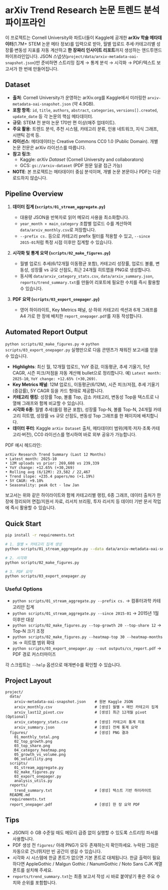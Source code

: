 # arXiv Trend Research 논문 트렌드 분석 파이프라인

이 프로젝트는 Cornell University와 파트너들이 Kaggle에 공개한 **arXiv 학술 메타데이터**(1.7M+ STEM 논문 메타 정보)를 입력으로 받아, 월별 업로드 추세·카테고리별 성장률·변동성 지표를 자동 계산하고 **한 장짜리 인사이트 리포트**까지 생성하는 엔드투엔드 파이프라인입니다. JSON 스냅샷(`project/data/arxiv-metadata-oai-snapshot.json`)만 준비하면 스트리밍 집계 → 통계 분석 → 시각화 → PDF/텍스트 보고서가 한 번에 만들어집니다.

## Dataset

- **출처**: Cornell University가 운영하는 arXiv.org를 Kaggle에서 미러링한 `arxiv-metadata-oai-snapshot.json` (약 4.9GB).  
- **포함 항목**: `id`, `title`, `authors`, `abstract`, `categories`, `versions[].created`, `update_date` 등 각 논문의 핵심 메타데이터.  
- **규모**: STEM 전 분야 논문 170만 편 이상(매주 업데이트).  
- **주요 활용**: 트렌드 분석, 추천 시스템, 카테고리 분류, 인용 네트워크, 지식 그래프, 시맨틱 검색 등.  
- **라이선스**: 메타데이터는 Creative Commons CC0 1.0 (Public Domain). 개별 논문 전문은 arXiv 라이선스를 따릅니다.  
- **참고 링크**:  
  - Kaggle: *arXiv Dataset* (Cornell University and collaborators)  
  - GCS: `gs://arxiv-dataset` (PDF 원문 일괄 접근 가능)  
- **NOTE**: 본 프로젝트는 메타데이터 중심 분석이며, 개별 논문 본문이나 PDF는 다운로드하지 않습니다.

## Pipeline Overview

1. **데이터 집계 (`scripts/01_stream_aggregate.py`)**  
   - 대용량 JSON을 반복자로 읽어 메모리 사용을 최소화합니다.  
   - `year_month × main_category` 조합별 업로드 수를 계산하여 `data/arxiv_monthly.csv`로 저장합니다.  
   - `--prefix cs.` 등으로 카테고리 prefix 필터를 적용할 수 있고, `--since 2015-01`처럼 특정 시점 이후만 집계할 수 있습니다.

2. **시각화 및 통계 요약 (`scripts/02_make_figures.py`)**  
   - 월별 업로드 추세(6/12개월 이동평균 포함), 카테고리 성장률, 업로드 볼륨, 변동성, 성장률 vs 규모 산점도, 최근 24개월 히트맵을 PNG로 생성합니다.  
   - 동시에 `data/arxiv_category_stats.csv`, `data/arxiv_summary.json`, `reports/trend_summary.txt`를 만들어 리포트에 필요한 수치를 즉시 활용할 수 있습니다.

3. **PDF 요약 (`scripts/03_export_onepager.py`)**  
   - 영어 하이라이트, Key Metrics 패널, 상·하위 카테고리 섹션과 6개 그래프를 A4 가로 한 장에 배치한 `report_onepager.pdf`를 자동 작성합니다.

## Automated Report Output

`python scripts/02_make_figures.py` → `python scripts/03_export_onepager.py` 실행만으로 다음 콘텐츠가 채워진 보고서를 얻을 수 있습니다.

- **Highlights**: 최신 월, 12개월 업로드, YoY 증감, 이동평균, 추세 기울기, 5년 CAGR, 시즌 피크/저점을 자동 계산해 bullet으로 정리합니다. 예) `Latest month: 2025-10`, `YoY change: +12.65% (+30,269)`.
- **Key Metrics 패널**: 12M 업로드, 이동평균(6/12M), 시즌 피크/저점, 추세 기울기(증감률), 5Y CAGR 등을 카드 형태로 제공합니다.
- **카테고리 랭킹**: 성장률 Top, 볼륨 Top, 감소 카테고리, 변동성 Top을 텍스트로 나열해 그래프와 함께 비교할 수 있습니다.
- **시각화 6종**: 월별 추세(롤링 평균 포함), 성장률 Top-N, 볼륨 Top-N, 24개월 카테고리 히트맵, 성장률 vs 규모 산점도, 변동성 Top 그래프를 한 페이지에 배치합니다.
- **데이터 푸터**: Kaggle `arXiv Dataset` 출처, 메타데이터 범위(제목·저자·초록·카테고리·버전), CC0 라이선스를 명시하여 바로 외부 공유가 가능합니다.

PDF 예시 헤드라인:

```
arXiv Research Trend Summary (Last 12 Months)
• Latest month: 2025-10
• 12M uploads vs prior: 269,608 vs 239,339
• YoY change: +12.65% (+30,269)
• Rolling avg (6/12M): 23,582 / 22,467
• Trend slope: +235.4 papers/mo (+1.19%)
• 5Y CAGR: +9.10%
• Seasonality: peak Oct · low Jan
```

보고서는 위와 같은 하이라이트와 함께 카테고리별 랭킹, 6종 그래프, 데이터 출처가 한 장에 정리되어 면접/지원서 자료, 리서치 브리핑, 투자 리서치 등 데이터 기반 문서 작업에 즉시 활용할 수 있습니다.

## Quick Start

```bash
pip install -r requirements.txt

# 1. 월별 × 카테고리 집계 생성
python scripts/01_stream_aggregate.py --data data/arxiv-metadata-oai-snapshot.json

# 2. 시각화
python scripts/02_make_figures.py

# 3. PDF 요약
python scripts/03_export_onepager.py
```

### Useful Options

- `python scripts/01_stream_aggregate.py --prefix cs.` → 컴퓨터과학 카테고리만 집계  
- `python scripts/01_stream_aggregate.py --since 2015-01` → 2015년 1월 이후만 대상  
- `python scripts/02_make_figures.py --top-growth 20 --top-share 12` → Top-N 크기 조정  
- `python scripts/02_make_figures.py --heatmap-top 30 --heatmap-months 36` → 히트맵 범위 확대  
- `python scripts/03_export_onepager.py --out outputs/cs_report.pdf` → PDF 경로 커스터마이즈

각 스크립트는 `--help` 옵션으로 매개변수를 확인할 수 있습니다.

## Project Layout

```
project/
  data/
    arxiv-metadata-oai-snapshot.json    # 원본 Kaggle JSON
    arxiv_monthly.csv                   # [생성] 월별 × 메인 카테고리 집계
    arxiv_last12_pivot.csv              # [생성] 최근 12개월 pivot (Optional)
    arxiv_category_stats.csv            # [생성] 카테고리 통계 지표
    arxiv_summary.json                  # [생성] 전체 통계 요약
  figures/                              # [생성] PNG 결과
    01_monthly_total.png
    02_top_growth.png
    03_top_share.png
    04_category_heatmap.png
    05_growth_vs_volume.png
    06_volatility.png
  scripts/
    01_stream_aggregate.py
    02_make_figures.py
    03_export_onepager.py
    analysis_utils.py
  reports/
    trend_summary.txt                   # [생성] 텍스트 기반 하이라이트
  README.md
  requirements.txt
  report_onepager.pdf                   # [생성] 한 장 요약 PDF
```

## Tips

- JSON이 수 GB 수준일 때도 메모리 급증 없이 실행할 수 있도록 스트리밍 파서를 사용합니다.  
- PDF 생성 전 `figures/` 아래 PNG가 모두 존재하는지 확인하세요. 누락된 그림은 자동으로 건너뛰지만 빈 공간이 생길 수 있습니다.  
- 시각화 시 시스템에 한글 폰트가 없으면 기본 폰트로 대체됩니다. 한글 출력이 필요하다면 AppleGothic / Malgun Gothic / NanumGothic / Noto Sans CJK 계열 폰트를 설치해 주세요.  
- `reports/trend_summary.txt`는 최종 보고서 작성 시 바로 붙여넣기 좋은 주요 수치와 순위를 포함합니다.
